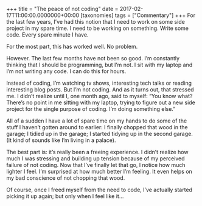 +++
title = "The peace of not coding"
date = 2017-02-17T11:00:00.0000000+00:00
[taxonomies]
tags = ["Commentary"]
+++
For the last few years, I’ve had this notion that I need to work on some side project in my spare time. I need to be working on something. Write some code. Every spare minute I have.

For the most part, this has worked well. No problem.

However. The last few months have not been so good. I’m constantly thinking that I should be programming, but I’m not. I sit with my laptop and I’m not writing any code. I can do this for hours.

Instead of coding, I’m watching tv shows, interesting tech talks or reading interesting blog posts. But I’m not coding. And as it turns out, that stressed me. I didn’t realize until I, one month ago, said to myself: “You know what? There’s no point in me sitting with my laptop, trying to figure out a new side project for the single purpose of coding. I’m doing something else.”

All of a sudden I have a lot of spare time on my hands to do some of the stuff I haven’t gotten around to earlier: I finally chopped that wood in the garage; I tidied up in the garage; I started tidying up in the second garage. (It kind of sounds like I’m living in a palace).

The best part is: it’s really been a freeing experience. I didn’t realize how much I was stressing and building up tension because of my perceived failure of not coding. Now that I’ve finally let that go, I notice how much lighter I feel. I’m surprised at how much better I’m feeling. It even helps on my bad conscience of not chopping that wood.

Of course, once I freed myself from the need to code, I’ve actually started picking it up again; but only when I feel like it…
